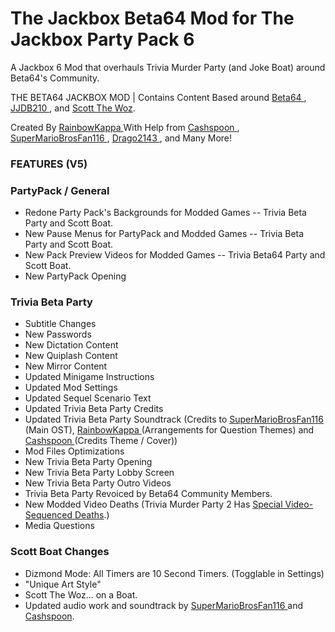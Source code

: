 # The Jackbox Beta64 Mod for The Jackbox Party Pack 6
A Jackbox 6 Mod that overhauls Trivia Murder Party (and Joke Boat) around Beta64's Community.

THE BETA64 JACKBOX MOD | Contains Content Based around [Beta64 ](https://www.twitch.tv/beta64) , [JJDB210 ](https://www.twitch.tv/jjdb210), and [Scott The Woz](https://www.youtube.com/scottthewoz).

Created By [RainbowKappa ](https://www.youtube.com/rainbowkappa) With Help from [Cashspoon ](https://www.youtube.com/channel/UCmEIenKMXfXL9CLx43zDwcA), [SuperMarioBrosFan116 ](https://cdn.discordapp.com/attachments/1017209328517787688/1128425732285136967/image.png), [Drago2143 ](https://www.youtube.com/channel/UC3Hn_HgWwfCX5nsUNtC8ltg), and Many More!

### FEATURES (V5)

### PartyPack / General 
 - Redone Party Pack's Backgrounds for Modded Games  -- Trivia Beta Party and Scott Boat.
 - New Pause Menus for PartyPack and Modded Games -- Trivia Beta Party and Scott Boat.
 - New Pack Preview Videos for Modded Games -- Trivia Beta64 Party and Scott Boat.
 - New PartyPack Opening

### Trivia Beta Party 
 - Subtitle Changes
 - New Passwords
 - New Dictation Content
 - New Quiplash Content
 - New Mirror Content
 - Updated Minigame Instructions
 - Updated Mod Settings
 - Updated Sequel Scenario Text
 - Updated Trivia Beta Party Credits
 - Updated Trivia Beta Party Soundtrack (Credits to [SuperMarioBrosFan116 ](https://cdn.discordapp.com/attachments/1017209328517787688/1128425732285136967/image.png)(Main OST), [RainbowKappa ](https://cdn.discordapp.com/attachments/1112941584145731606/1129786477946093678/Screenshot_2023-07-15_094754.png)(Arrangements for Question Themes) and [Cashspoon ](https://www.youtube.com/channel/UCmEIenKMXfXL9CLx43zDwcA)(Credits Theme / Cover))
 - Mod Files Optimizations
 - New Trivia Beta Party Opening 
 - New Trivia Beta Party Lobby Screen
 - New Trivia Beta Party Outro Videos
 - Trivia Beta Party Revoiced by Beta64 Community Members.
 - New Modded Video Deaths (Trivia Murder Party 2 Has [Special Video-Sequenced Deaths](https://www.youtube.com/watch?v=7MfD7ezGLLQ&pp=ygUgdmlkZW8gZGVhdGhzIHRyaXZpYSBtdXJkZXIgcGFydHk%3D).)
 - Media Questions

### Scott Boat Changes
 - Dizmond Mode: All Timers are 10 Second Timers. (Togglable in Settings)
 - "Unique Art Style"
 - Scott The Woz... on a Boat.
 - Updated audio work and soundtrack by [SuperMarioBrosFan116 ](https://cdn.discordapp.com/attachments/1017209328517787688/1128425732285136967/image.png)and [Cashspoon](https://www.youtube.com/channel/UCmEIenKMXfXL9CLx43zDwcA).
